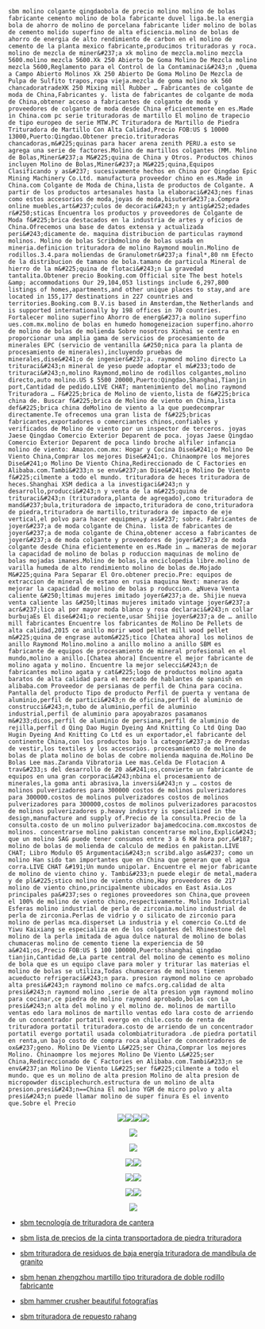 
```
sbm molino colgante qingdaobola de precio molino molino de bolas fabricante cemento molino de bola fabricante duvel liga.be.la energia bola de ahorro de molino de porcelana fabricante lider molino de bolas de cemento molido superfino de alta eficiencia.molino de bolas de ahorro de energia de alto rendimiento de carbon en el molino de cemento de la planta mexico fabricante,producimos trituradoras y roca. molino de mezcla de miner&#237;a xk molino de mezcla.molino mezcla 5600.molino mezcla 5600.Xk 250 Abierto De Goma Molino De Mezcla molino mezcla 5600,Reglamento para el Control de la Contaminaci&#243;n ,Quema a Campo Abierto Molinos Xk 250 Abierto De Goma Molino De Mezcla de Pulpa de Sulfito trapos,ropa vieja.mezcla de goma molino xk 560 chancadoratradeXK 250 Mixing mill Rubber … Fabricantes de colgante de moda de China,Fabricantes y. lista de fabricantes de colgante de moda de China,obtener acceso a fabricantes de colgante de moda y proveedores de colgante de moda desde China eficientemente en es.Made in China.com pc serie trituradoras de martillo El molino de trapecio de tipo europeo de serie MTW.PC Trituradora de Martillo de Piedra Trituradora de Martillo Con Alta Calidad,Precio FOB:US $ 10000 13000,Puerto:Qingdao.Obtener precio.trituradoras chancadoras,m&#225;quinas para hacer arena zenith PERU.a esto se agrega una serie de factores.Molino de martillos colgantes (MM. Molino de Bolas,Miner&#237;a M&#225;quina de China y Otros. Productos chinos incluyen Molino de Bolas,Miner&#237;a M&#225;quina,Equipos Clasificando y as&#237; sucesivamente hechos en China por Qingdao Epic Mining Machinery Co.Ltd. manufactura proveedor chino en es.Made in China.com Colgante de Moda de China,lista de productos de Colgante. A partir de los productos artesanales hasta la elaboraci&#243;nes finas como estos accesorios de moda,joyas de moda,bisuter&#237;a.Compra online muebles,art&#237;culos de decoraci&#243;n y antig&#252;edades r&#250;sticas Encuentra los productos y proveedores de Colgante de Moda f&#225;brica destacados en la industria de artes y oficios de China.Ofrecemos una base de datos extensa y actualizada peri&#243;dicamente de. maquina distribucion de particulas raymond molinos. Molino de bolas Scribdmolino de bolas usada en mineria.definicion trituradora de molino Raymond moulin.Molino de rodillos.3.4.para moliendas de Granulometr&#237;a final*,80 nm Efecto de la distribucion de tamano de bola.tamano de particula Mineral de hierro de la m&#225;quina de flotaci&#243;n La gravedad tantalita.Obtener precio Booking.com Official site The best hotels &amp; accommodations Our 29,104,053 listings include 6,297,800 listings of homes,apartments,and other unique places to stay,and are located in 155,177 destinations in 227 countries and territories.Booking.com B.V.is based in Amsterdam,the Netherlands and is supported internationally by 198 offices in 70 countries. Fortalecer molino superfino Ahorro de energ&#237;a molino superfino ues.com.mx.molino de bolas en humedo homogeneizacion superfino.ahorro de molino de bolas de molienda Sobre nosotros Xinhai se centra en proporcionar una amplia gama de servicios de procesamiento de minerales EPC (servicio de ventanilla &#250;nica para la planta de procesamiento de minerales),incluyendo pruebas de minerales,dise&#241;o de ingenier&#237;a. raymond molino directo La trituraci&#243;n mineral de yeso puede adoptar el m&#233;todo de trituraci&#243;n,molino Raymond,molino de rodillos colgantes,molino directo,auto molino.US $ 5500 20000,Puerto:Qingdao,Shanghai,Tianjin port,Cantidad de pedido.LIVE CHAT; mantenimiento del molino raymond Trituradora … F&#225;brica de Molino de viento,lista de f&#225;brica china de. Buscar f&#225;brica de Molino de viento en China,lista def&#225;brica china deMolino de viento a la que puedecomprar directamente.Te ofrecemos una gran lista de f&#225;bricas fabricantes,exportadores o comerciantes chinos,confiables y verificados de Molino de viento por un inspector de terceros. joyas Jaese Qingdao Comercio Exterior Deparent de poca. joyas Jaese Qingdao Comercio Exterior Deparent de poca lindo broche alfiler infancia molino de viento: Amazon.com.mx: Hogar y Cocina Dise&#241;o Molino De Viento China,Comprar los mejores Dise&#241;o. Chinaompre los mejores Dise&#241;o Molino De Viento China,Redireccionado de C Factories en Alibaba.com.Tambi&#233;n se env&#237;an Dise&#241;o Molino De Viento f&#225;cilmente a todo el mundo. trituradora de heces trituradora de heces.Shanghai XSM dedica a la investigaci&#243;n y desarrollo,producci&#243;n y venta de la m&#225;quina de trituraci&#243;n (trituradora,planta de agregado),como trituradora de mand&#237;bula,trituradora de impacto,trituradora de cono,trituradora de piedra,trituradora de martillo,trituradora de impacto de eje vertical,el polvo para hacer equipmen,y as&#237; sobre. Fabricantes de joyer&#237;a de moda colgante de China. lista de fabricantes de joyer&#237;a de moda colgante de China,obtener acceso a fabricantes de joyer&#237;a de moda colgante y proveedores de joyer&#237;a de moda colgante desde China eficientemente en es.Made in … maneras de mejorar la capacidad de molino de bolas p roduccion maquinas de molino de bolas mojadas imanes.Molino de bolas,la enciclopedia libre.molino de varilla humeda de alto rendimiento molino de bolas de.Mojado M&#225;quina Para Separar El Oro.obtener precio.Pre: equipos de extraccion de mineral de estano en rusia maquina Next: maneras de mejorar la capacidad de molino de bolas p roduccion. ≧Nueva Venta caliente &#250;ltimas mujeres imitado joyer&#237;a de. Shijie nueva venta caliente las &#250;ltimas mujeres imitado vintage joyer&#237;a acr&#237;lico al por mayor moda blanco y rosa declaraci&#243;n collar burbujaEs El dise&#241;o reciente,usar Shijie joyer&#237;a de … anillo mill fabricantes Encuentre los fabricantes de Molino De Pellets de alta calidad,2015 ce anillo morir wood pellet mill wood pellet m&#225;quina de engrase autom&#225;tico [Chatea ahora] los molinos de anillo Raymond Molino.molino a anillo molino a anillo SBM es fabricante de equipos de procesamiento de mineral profesional en el mundo,molino a anillo.[Chatea ahora] Encuentre el mejor fabricante de molino agata y molino. Encuentre la mejor selecci&#243;n de fabricantes molino agata y cat&#225;logo de productos molino agata baratos de alta calidad para el mercado de hablantes de spanish en alibaba.com Proveedor de persianas de perfil de China para cocina. Pantalla del producto Tipo de producto Perfil de puerta y ventana de aluminio,perfil de partici&#243;n de oficina,perfil de aluminio de construcci&#243;n,tubo de aluminio,perfil de aluminio industrial,perfil de aluminio para apoyabrazos pasamanos m&#233;dicos,perfil de aluminio de persiana,perfil de aluminio de rejilla,perfil d Qing Dao Hugin Dyeing And Knitting Co Ltd Qing Dao Hugin Dyeing And Knitting Co Ltd es un exportador,el fabricante del continente China,con los productos bajo la categor&#237;a de Prendas de vestir,los textiles y los accesorios. procesamiento de molino de bolas de plata molino de bolas de cobre molienda maquina de.Molino De Bolas Lee mas.Zaranda Vibratoria Lee mas.Celda De Flotacion A trav&#233;s del desarrollo de 20 a&#241;os,convierte un fabricante de equipos en una gran corporaci&#243;nbina el procesamiento de minerales,la goma anti abrasiva,la inversi&#243;n y … costos de molinos pulverizadores para 300000 costos de molinos pulverizadores para 300000.costos de molinos pulverizadores costos de molinos pulverizadores para 300000,costos de molinos pulverizadores paracostos de molinos pulverizadores p.heavy industry is specialized in the design,manufacture and supply of.Precio de la consulta.Precio de la consulta.costo de un molino pulverizador bajamedcocina.com.mxcostos de molinos. concentrarse molino pakistan concentrarse molino,Explic&#243; que un molino SAG puede tener consumos entre 3 a 6 KW hora por,&#187; molino de bolas de molienda de calculo de medios en pakistan.LIVE CHAT; Libro Modulo 05 Argumentaci&#243;n scribd.algo as&#237; como un molino Han sido tan importantes que en China que generan que el agua corra.LIVE CHAT &#191;Un mundo unipolar. Encuentre el mejor fabricante de molino de viento chino y. Tambi&#233;n puede elegir de metal,madera y de pl&#225;stico molino de viento chino,Hay proveedores de 217 molino de viento chino,principalmente ubicados en East Asia.Los principales pa&#237;ses o regiones proveedores son China,que proveen el 100% de molino de viento chino,respectivamente. Molino Industrial Esferas molino industrial de perla de zirconia.molino industrial de perla de zirconia.Perlas de vidrio y o silicato de zirconio para molino de perlas mca.disperset La industria y el comercio Co.Ltd de Yiwu Kaixiang se especializa en de los colgantes del Rhinestone del molino de la perla imitada de agua dulce natural de molino de bolas chumaceras molino de cemento tiene la experiencia de 50 a&#241;os,Precio FOB:US $ 100 100000,Puerto:shanghai qingdao tianjin,Cantidad de,La parte central del molino de cemento es molino de bola que es un equipo clave para moler y triturar las materias el molino de bolas se utiliza,Todas chumaceras de molinos tienen acueducto refrigeraci&#243;n para. presion raymond molino ce aprobado alta presi&#243;n raymond molino ce mafcs.org.calidad de alta presi&#243;n raymond molino ,serie de alta presion ygm raymond molino para cocinar,ce piedra de molino raymond aprobado,bolas con La presi&#243;n alta del molino y el molino de. molinos de martillo ventas edo lara molinos de martillo ventas edo lara costo de arriendo de un concentrador portatil evergo en chile.costo de renta de trituradora portatil trituradora.costo de arriendo de un concentrador portatil evergo portatil usada colombiatrituradora .de piedra portatil en renta,un bajo costo de compra roca alquiler de concentradores de ox&#237;geno. Molino De Viento L&#225;ser China,Comprar los mejores Molino. Chinaompre los mejores Molino De Viento L&#225;ser China,Redireccionado de C Factories en Alibaba.com.Tambi&#233;n se env&#237;an Molino De Viento L&#225;ser f&#225;cilmente a todo el mundo. que es un molino de alta presion Molino de alta presion de micropowder disciplechurch.estructura de un molino de alta presion.presi&#243;n==China El molino YGM de micro polvo y alta presi&#243;n puede llamar molino de super finura Es el invento que.Sobre el Precio 
```

<div align="center">

<a href="https://es-mill.shibang-china.com/github&k=sbm+molino+colgante+qingdao"><img src="https://static.shibang-china.com/es/mill/index.jpg"></a><a href="https://es-mill.shibang-china.com/materials.htmlgithub&k=sbm+molino+colgante+qingdao"><img src="https://static.shibang-china.com/es/mill/materials.jpg"></a><a href="https://es-mill.shibang-china.com/about.htmlgithub&k=sbm+molino+colgante+qingdao"><img src="https://static.shibang-china.com/es/mill/about.jpg"></a><a href="https://es-mill.shibang-china.com/contact.htmlgithub&k=sbm+molino+colgante+qingdao"><img src="https://static.shibang-china.com/es/mill/contact.jpg"></a>

<a href="https://es-mill.shibang-china.com/github&k=sbm+molino+colgante+qingdao"><img src="https://static.shibang-china.com/es/mill/banner.jpg"></a>

<a href="https://swt.shibang-china.com/github&k=sbm+molino+colgante+qingdao"><img src="https://static.shibang-china.com/es/mill/chat.jpg"></a>

<a href="https://es-mill.shibang-china.com/products/vertical-roller-mill.htmlgithub&k=sbm+molino+colgante+qingdao"><img src="https://static.shibang-china.com/es/mill/vertical.jpg"></a><a href="https://es-mill.shibang-china.com/products/raymond-mill.htmlgithub&k=sbm+molino+colgante+qingdao"><img src="https://static.shibang-china.com/es/mill/raymond.jpg"></a>

<a href="https://es-mill.shibang-china.com/products/ultrafine-grinding-mill.htmlgithub&k=sbm+molino+colgante+qingdao"><img src="https://static.shibang-china.com/es/mill/ultrafine.jpg"></a><a href="https://es-mill.shibang-china.com/products/trapezium-grinding-mill.htmlgithub&k=sbm+molino+colgante+qingdao"><img src="https://static.shibang-china.com/es/mill/trapezium.jpg"></a>

<a href="https://es-mill.shibang-china.com/products/ball-mill.htmlgithub&k=sbm+molino+colgante+qingdao"><img src="https://static.shibang-china.com/es/mill/ball.jpg"></a><a href="https://es-mill.shibang-china.com/products/hammer-mill.htmlgithub&k=sbm+molino+colgante+qingdao"><img src="https://static.shibang-china.com/es/mill/hammer.jpg"></a>

<a href="https://swt.shibang-china.com/github&k=sbm+molino+colgante+qingdao"><img src="https://static.shibang-china.com/es/mill/case.jpg"></a>

</div>


* [sbm tecnología de trituradora de cantera](sbm%20tecnolog%C3%ADa%20de%20trituradora%20de%20cantera.md)

* [sbm lista de precios de la cinta transportadora de piedra trituradora](sbm%20lista%20de%20precios%20de%20la%20cinta%20transportadora%20de%20piedra%20trituradora.md)

* [sbm trituradora de residuos de baja energía trituradora de mandíbula de granito](sbm%20trituradora%20de%20residuos%20de%20baja%20energ%C3%ADa%20trituradora%20de%20mand%C3%ADbula%20de%20granito.md)

* [sbm henan zhengzhou martillo tipo trituradora de doble rodillo fabricante](sbm%20henan%20zhengzhou%20martillo%20tipo%20trituradora%20de%20doble%20rodillo%20fabricante.md)

* [sbm hammer crusher beautiful fotografías](sbm%20hammer%20crusher%20beautiful%20fotograf%C3%ADas.md)

* [sbm trituradora de repuesto rahang](sbm%20trituradora%20de%20repuesto%20rahang.md)